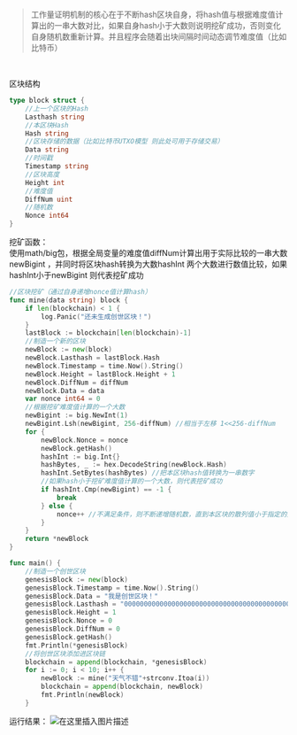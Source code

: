 <br>



>工作量证明机制的核心在于不断hash区块自身，将hash值与根据难度值计算出的一串大数对比，如果自身hash小于大数则说明挖矿成功，否则变化自身随机数重新计算。并且程序会随着出块间隔时间动态调节难度值（比如比特币）

<br>

区块结构
```go
type block struct {
	//上一个区块的Hash
	Lasthash string
	//本区块Hash
	Hash string
	//区块存储的数据（比如比特币UTXO模型 则此处可用于存储交易）
	Data string
	//时间戳
	Timestamp string
	//区块高度
	Height int
	//难度值
	DiffNum uint
	//随机数
	Nonce int64
}
```
挖矿函数：\
使用math/big包，根据全局变量的难度值diffNum计算出用于实际比较的一串大数newBigint ，并同时将区块hash转换为大数hashInt   两个大数进行数值比较，如果hashInt小于newBigint 则代表挖矿成功

```go
//区块挖矿（通过自身递增nonce值计算hash）
func mine(data string) block {
	if len(blockchain) < 1 {
		log.Panic("还未生成创世区块！")
	}
	lastBlock := blockchain[len(blockchain)-1]
	//制造一个新的区块
	newBlock := new(block)
	newBlock.Lasthash = lastBlock.Hash
	newBlock.Timestamp = time.Now().String()
	newBlock.Height = lastBlock.Height + 1
	newBlock.DiffNum = diffNum
	newBlock.Data = data
	var nonce int64 = 0
	//根据挖矿难度值计算的一个大数
	newBigint := big.NewInt(1)
	newBigint.Lsh(newBigint, 256-diffNum) //相当于左移 1<<256-diffNum
	for {
		newBlock.Nonce = nonce
		newBlock.getHash()
		hashInt := big.Int{}
		hashBytes, _ := hex.DecodeString(newBlock.Hash)
		hashInt.SetBytes(hashBytes) //把本区块hash值转换为一串数字
		//如果hash小于挖矿难度值计算的一个大数，则代表挖矿成功
		if hashInt.Cmp(newBigint) == -1 {
			break
		} else {
			nonce++ //不满足条件，则不断递增随机数，直到本区块的散列值小于指定的大数
		}
	}
	return *newBlock
}
```

```go
func main() {
	//制造一个创世区块
	genesisBlock := new(block)
	genesisBlock.Timestamp = time.Now().String()
	genesisBlock.Data = "我是创世区块！"
	genesisBlock.Lasthash = "0000000000000000000000000000000000000000000000000000000000000000"
	genesisBlock.Height = 1
	genesisBlock.Nonce = 0
	genesisBlock.DiffNum = 0
	genesisBlock.getHash()
	fmt.Println(*genesisBlock)
	//将创世区块添加进区块链
	blockchain = append(blockchain, *genesisBlock)
	for i := 0; i < 10; i++ {
		newBlock := mine("天气不错"+strconv.Itoa(i))
		blockchain = append(blockchain, newBlock)
		fmt.Println(newBlock)
	}
```

运行结果：
![在这里插入图片描述](https://img-blog.csdnimg.cn/20191211145732513.png?x-oss-process=image/watermark,type_ZmFuZ3poZW5naGVpdGk,shadow_10,text_aHR0cHM6Ly9ibG9nLmNzZG4ubmV0L3FxXzM1OTExMTg0,size_16,color_FFFFFF,t_70)


